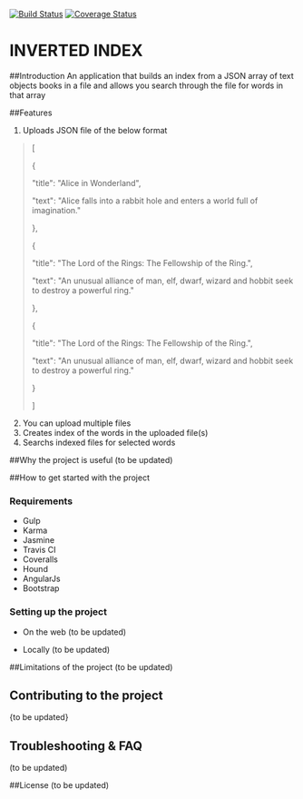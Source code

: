 [![Build Status](https://travis-ci.org/andela-mugorji/Inverted-Index.svg?branch=master)](https://travis-ci.org/andela-mugorji/Inverted-Index)
[![Coverage Status](https://coveralls.io/repos/github/andela-mugorji/Inverted-Index/badge.svg?branch=master)](https://coveralls.io/github/andela-mugorji/Inverted-Index?branch=master)
# INVERTED INDEX

##Introduction
An application that builds an index from a JSON array of text objects books in a file and allows you search through the file for words in that array

##Features
1. Uploads JSON file of the below format

>    [
>
>  {
>
>    "title": "Alice in Wonderland",
>
>    "text": "Alice falls into a rabbit hole and enters a world full of imagination."
>
>  },
>
>  {
>
>    "title": "The Lord of the Rings: The Fellowship of the Ring.",
>
>    "text": "An unusual alliance of man, elf, dwarf, wizard and hobbit seek to destroy a powerful ring."
>
>  },
>
>  {
>
>   "title": "The Lord of the Rings: The Fellowship of the Ring.",
>
>    "text": "An unusual alliance of man, elf, dwarf, wizard and hobbit seek to destroy a powerful ring."
>
>  }
>
> ]


2. You can upload multiple files
3. Creates index of the words in the uploaded file(s)
4. Searchs indexed files for selected words


##Why the project is useful
(to be updated)

##How to get started with the project

### Requirements
* Gulp 
* Karma 
* Jasmine 
* Travis CI 
* Coveralls 
* Hound 
* AngularJs 
* Bootstrap 

### Setting up the project 
* On the web
(to be updated)

* Locally
(to be updated)

##Limitations of the project
(to be updated)

## Contributing to the project
{to be updated}

## Troubleshooting & FAQ
(to be updated)

##License
(to be updated)
